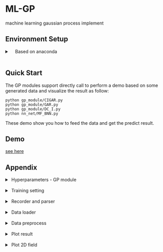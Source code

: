 # ML-GP

machine learning gaussian process implement



## Environment Setup

<details>
<summary>&#160;&#160;&#160; Based on anaconda</summary>
<pre style="background-color:WhiteSmoke;">
conda create -n ML_GP python=3.8
conda activate ML_GP
conda install numpy
conda install -c pytorch pytorch
conda install -c conda-forge tensorly
conda install scipy
conda install -c conda-forge scikit-learn
</pre>
</details>
<br>


## Quick Start
The GP modules support directly call to perform a demo based on some generated data and visualize the result as follow:
```
python gp_module/CIGAR.py
python gp_module/GAR.py
python gp_module/DC_I.py
python nn_net/MF_BNN.py
```
These demo show you how to feed the data and get the predict result.
<br> 

## Demo

[see here](./demo/README.md)
<br>

## Appendix

<details>
<summary>&#160;Hyperparameters - GP module</summary>
&#160;&#160;&#160;Almost all the hyperparameters can be set via a Python "Dictionary". Defining in this way can help us store the hyperparameters, which is convenient for reproducing results.<br>
&#160;&#160;&#160;Take CIGP module as an example. The hyperparameters are defined in the head of <a href="./gp_module/cigp.py">cigp.py</a>.<br>

<pre style="background-color:WhiteSmoke;">
default_module_config = {
    'dataset' : {'name': 'Piosson_mfGent_v5',
                 'interp_data': False,
                 
                 # preprocess
                 'seed': None,
                 'train_start_index': 0,
                 'train_sample': 8, 
                 'eval_start_index': 0, 
                 'eval_sample':256,
                
                 'inputs_format': ['x[0]'],
                 'outputs_format': ['y[2]'],

                 'force_2d': True,
                 'x_sample_to_last_dim': False,
                 'y_sample_to_last_dim': True,
                 'slice_param': [0.6, 0.4], #only available for dataset, which not seperate train and test before
                 },

    'lr': {'kernel':0.01, 
           'optional_param':0.01, 
           'noise':0.01},
    'weight_decay': 1e-3,

    'kernel': {
            'K1': {'SE': {'exp_restrict':True, 'length_scale':1., 'scale': 1.}},
              },
    'evaluate_method': ['mae', 'rmse', 'r2'],
    'optimizer': 'adam',
    'exp_restrict': False,
    'input_normalize': True,
    'output_normalize': True,
    'noise_init' : 1.,
    'cuda': False,
}
</pre>
&#160;&#160;&bull;&#160; 'dataset': record hyperparam of dataset.
<br>&#160;&#160;&bull;&#160; 'lr': : Learning rate. Learning rate is defined as dict. You can use it to set different params with their specific learning rate.
<br>&#160;&#160;&bull;&#160; 'weight_decay': Params penalty coefficient. Set higher to avoid overfitting.
<br>&#160;&#160;&bull;&#160; 'kernel': Define what kernel is use. It also support multi-kernel. For multi-kernel, it can be define as
<pre style="background-color:WhiteSmoke;">
'kernel': {
            'K1': {'SE': {'exp_restrict':True, 'length_scale':1., 'scale': 1.}},
            'K2': {'Linear': {'exp_restrict':True, 'length_scale':1., 'scale': 1.}},
              },
</pre>
<br>&#160;&#160;&bull;&#160; 'evaluate_method': Define how to evaluate the inference result.
<br>&#160;&#160;&bull;&#160; 'optimizer': Pytorch optimizer.
<br>&#160;&#160;&bull;&#160; 'exp_restrict': If set true, the noise will be compute in torch.exp(noise).
<br>&#160;&#160;&bull;&#160; 'input_normalize': If set true, the intput data will be preprocess by normalization.
<br>&#160;&#160;&bull;&#160; 'output_normalize': If set true, the output data will be preprocess by normalization.
<br>&#160;&#160;&bull;&#160; 'noise_init': Noise initialize value. It should be float, not int.
<br>&#160;&#160;&bull;&#160; 'cuda': Set True to enable gpu acclerating.
</details>
<br>

<details>
<summary>&#160;Training setting</summary>
<br>&#160;&#160;&#160;Training controller using to record result, save module training status. The setting was defined in the head of <a href="utils/main_controller.py">main_controller</a> as shown as followed.
<pre style="background-color:WhiteSmoke;">
default_controller_config = {
    'check_point': [1, 10, 100, 300, 500, 1000],
    'max_epoch': 1000,
    'record_file_dir': './exp/'}
</pre>
&#160;&#160;&bull;&#160; 'check_point': when reach check_point epoch, eval the module
<br>&#160;&#160;&bull;&#160; 'max_epoch': max training epoch
<br>&#160;&#160;&bull;&#160; 'record_file_dir': path to save result
</details>
<br>

<details>
<summary>&#160;Recorder and parser</summary>
&#160;&#160;&#160; Recorder and parser was define in <a href="./utils/mlgp_result_record.py">mlgp_result_record</a>. It mainly records the module hyperparameters and result.
Directly call it and it will generate "./record_test.txt" file, showing how recorder and parser work.
<pre style="background-color:WhiteSmoke;">
python utils/mlgp_result_record.py
</pre>
</details>
<br>

<details>
<summary>&#160;Data loader</summary>
&#160;&#160;&#160;Due to various formats on different dataset, data_loader only require 4 returning results. It's determined to be order like this "x_train, y_train, x_eval, y_eval". The 'x_eval, y_eval' can be None. But 'x_train, y_train' is need. All of them should be list.
<br>
<br>
&#160;&#160;&#160;The default support format is '.mat', format of matlab. If you want to added new format support, the only requirement is returning 4 result.
</details>
<br> 


<details>
<summary>&#160;Data preprocess</summary>
&#160;&#160;&#160;This data process has a default config and require 4 inputs. "x_train, y_train, x_eval, y_eval". The 'x_eval, y_eval' can be None. But 'x_train, y_train' is need.<br>
&#160;&#160;&#160;Take default config as example. Here we explain how it work:

<pre style="background-color:WhiteSmoke;">
preprocess_default_config_dict = {
    'seed': None,

    # now only available for dataset, which not seperate train and test before
    'slice_param': [0.6, 0.4],

    # define sample select
    'train_start_index': 0, 
    'train_sample': 8, 
    'eval_start_index': 0, 
    'eval_sample':256,
    
    # others
    'force_2d': False,
    'x_sample_to_last_dim': False,
    'y_sample_to_last_dim': False,
    
    # define multi fidelity input/output format
    'inputs_format': ['x[0]'],
    'outputs_format': ['y[0]', 'y[2]']}
</pre>
&#160;&#160;&bull;&#160; 'seed': Seed use for shuffling on x_train, y_train. Notice: shuffling only work on x_train,y_train, not work on x_eval, y_eval.
<br>&#160;&#160;&bull;&#160; 'slice_param': Only valid when x_eval, y_eval is None. Slice x_train, y_train into two parts, the first one is train_sample, the second one is eval sample.
<br>&#160;&#160;&bull;&#160; 'train_start_index', 'train_sample': Meaning the output x_tr = x_tr[train_start_index: train_start_index+train_sample].
<br>&#160;&#160;&bull;&#160; 'eval_start_index', 'eval_sample': Meaning the output x_eval = x_eval[eval_start_index: eval_start_index+eval_sample].
<br>&#160;&#160;&bull;&#160; 'force_2d': If true, then the x, y will be reshape to 2D.
<br>&#160;&#160;&bull;&#160; 'x_sample_to_last_dim', 'y_sample_to_last_dim': It's supposed that the first dim determine sample. If true, put the first dim to last dim.
<br>&#160;&#160;&bull;&#160; 'inputs_format', 'outputs_format': This is the last step of preprocess. It work as "eval(cmd)". Meaning that the strings in the list is supposed to be 'code'(for example, if x = a+b, then the code is 'a+b'). And the list means multi input/output. We use more code to explain how it works. This may be difficult to understand at first, but it work well for tracking how the preprocess was made on specific dataset. 

<pre style="background-color:WhiteSmoke;">
#Here, after the previous step, we got x, y.(actually got two pairs, x_tr, y_tr; x_te, y_te. This function will process data in the sample way for this two pairs). All of them are list. 

#Suppose if we have input x0, dims like (n,m). y1(n,d1), y2(n,d2), y3(n,d3) as multi-fidelity.
#Then we have
x = [x0]
y = [y1,y2,y3]

#If model only need y1.
'outputs_format': ['y[0]'],

#if model need y2 - y1 as output
'outputs_format': ['y[1] - y[0]'],

#if model need y1, y3(in order)
'outputs_format': ['y[0]', 'y[3]'],

# if model need y3, y1(in order)
'outputs_format': ['y[3]', 'y[0]'],

#if model only need the first 2 value of dim-m of x.
'inputs_format': ['x[0][:, 0:2]'],

#if model only need the last 3 value of dim-m of x.
'inputs_format': ['x[0][:, -2:]'],
</pre>
</details>
<br> 


<details>
<summary>&#160;Plot result</summary>
Try and see how it work:
<pre style="background-color:WhiteSmoke;">
python visualize_tools/plot.py
</pre>
</details>
<br>


<details>
<summary>&#160;Plot 2D field</summary>
Try any quick-start demo and see how it work after the demo finish training:
<pre style="background-color:WhiteSmoke;">
python gp_module/CIGAR.py
</pre>
</details>
<br>

